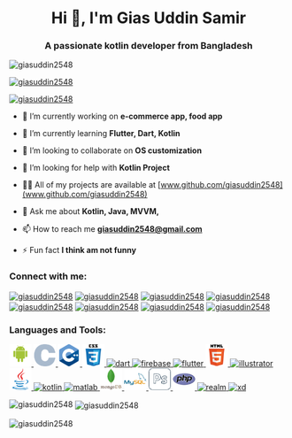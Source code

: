 <h1 align="center">Hi 👋, I'm Gias Uddin Samir</h1>
<h3 align="center">A passionate kotlin developer from Bangladesh</h3>

<p align="left"> <img src="https://komarev.com/ghpvc/?username=giasuddin2548&label=Profile%20views&color=0e75b6&style=flat" alt="giasuddin2548" /> </p>

<p align="left"> <a href="https://github.com/ryo-ma/github-profile-trophy"><img src="https://github-profile-trophy.vercel.app/?username=giasuddin2548" alt="giasuddin2548" /></a> </p>

<p align="left"> <a href="https://twitter.com/giasuddin2548" target="blank"><img src="https://img.shields.io/twitter/follow/giasuddin2548?logo=twitter&style=for-the-badge" alt="giasuddin2548" /></a> </p>

- 🔭 I’m currently working on **e-commerce app, food app**

- 🌱 I’m currently learning **Flutter, Dart, Kotlin**

- 👯 I’m looking to collaborate on **OS customization**

- 🤝 I’m looking for help with **Kotlin Project**

- 👨‍💻 All of my projects are available at [www.github.com/giasuddin2548](www.github.com/giasuddin2548)

- 💬 Ask me about **Kotlin, Java, MVVM,**

- 📫 How to reach me **giasuddin2548@gmail.com**

- ⚡ Fun fact **I think am not funny**

<h3 align="left">Connect with me:</h3>
<p align="left">
<a href="https://codepen.io/giasuddin2548" target="blank"><img align="center" src="https://cdn.jsdelivr.net/npm/simple-icons@3.0.1/icons/codepen.svg" alt="giasuddin2548" height="30" width="40" /></a>
<a href="https://twitter.com/giasuddin2548" target="blank"><img align="center" src="https://cdn.jsdelivr.net/npm/simple-icons@3.0.1/icons/twitter.svg" alt="giasuddin2548" height="30" width="40" /></a>
<a href="https://linkedin.com/in/giasuddin2548" target="blank"><img align="center" src="https://cdn.jsdelivr.net/npm/simple-icons@3.0.1/icons/linkedin.svg" alt="giasuddin2548" height="30" width="40" /></a>
<a href="https://stackoverflow.com/users/giasuddin2548" target="blank"><img align="center" src="https://cdn.jsdelivr.net/npm/simple-icons@3.0.1/icons/stackoverflow.svg" alt="giasuddin2548" height="30" width="40" /></a>
<a href="https://fb.com/giasuddin2548" target="blank"><img align="center" src="https://cdn.jsdelivr.net/npm/simple-icons@3.0.1/icons/facebook.svg" alt="giasuddin2548" height="30" width="40" /></a>
<a href="https://instagram.com/giasuddin2548" target="blank"><img align="center" src="https://cdn.jsdelivr.net/npm/simple-icons@3.0.1/icons/instagram.svg" alt="giasuddin2548" height="30" width="40" /></a>
<a href="https://medium.com/giasuddin2548" target="blank"><img align="center" src="https://cdn.jsdelivr.net/npm/simple-icons@3.0.1/icons/medium.svg" alt="giasuddin2548" height="30" width="40" /></a>
<a href="https://www.youtube.com/c/giasuddin2548" target="blank"><img align="center" src="https://cdn.jsdelivr.net/npm/simple-icons@3.0.1/icons/youtube.svg" alt="giasuddin2548" height="30" width="40" /></a>
</p>

<h3 align="left">Languages and Tools:</h3>
<p align="left"> <a href="https://developer.android.com" target="_blank"> <img src="https://raw.githubusercontent.com/devicons/devicon/master/icons/android/android-original-wordmark.svg" alt="android" width="40" height="40"/> </a> <a href="https://www.cprogramming.com/" target="_blank"> <img src="https://raw.githubusercontent.com/devicons/devicon/master/icons/c/c-original.svg" alt="c" width="40" height="40"/> </a> <a href="https://www.w3schools.com/cpp/" target="_blank"> <img src="https://raw.githubusercontent.com/devicons/devicon/master/icons/cplusplus/cplusplus-original.svg" alt="cplusplus" width="40" height="40"/> </a> <a href="https://www.w3schools.com/css/" target="_blank"> <img src="https://raw.githubusercontent.com/devicons/devicon/master/icons/css3/css3-original-wordmark.svg" alt="css3" width="40" height="40"/> </a> <a href="https://dart.dev" target="_blank"> <img src="https://www.vectorlogo.zone/logos/dartlang/dartlang-icon.svg" alt="dart" width="40" height="40"/> </a> <a href="https://firebase.google.com/" target="_blank"> <img src="https://www.vectorlogo.zone/logos/firebase/firebase-icon.svg" alt="firebase" width="40" height="40"/> </a> <a href="https://flutter.dev" target="_blank"> <img src="https://www.vectorlogo.zone/logos/flutterio/flutterio-icon.svg" alt="flutter" width="40" height="40"/> </a> <a href="https://www.w3.org/html/" target="_blank"> <img src="https://raw.githubusercontent.com/devicons/devicon/master/icons/html5/html5-original-wordmark.svg" alt="html5" width="40" height="40"/> </a> <a href="https://www.adobe.com/in/products/illustrator.html" target="_blank"> <img src="https://www.vectorlogo.zone/logos/adobe_illustrator/adobe_illustrator-icon.svg" alt="illustrator" width="40" height="40"/> </a> <a href="https://www.java.com" target="_blank"> <img src="https://raw.githubusercontent.com/devicons/devicon/master/icons/java/java-original.svg" alt="java" width="40" height="40"/> </a> <a href="https://kotlinlang.org" target="_blank"> <img src="https://www.vectorlogo.zone/logos/kotlinlang/kotlinlang-icon.svg" alt="kotlin" width="40" height="40"/> </a> <a href="https://www.mathworks.com/" target="_blank"> <img src="https://raw.githubusercontent.com/simple-icons/simple-icons/master/icons/mathworks.svg" alt="matlab" width="40" height="40"/> </a> <a href="https://www.mongodb.com/" target="_blank"> <img src="https://raw.githubusercontent.com/devicons/devicon/master/icons/mongodb/mongodb-original-wordmark.svg" alt="mongodb" width="40" height="40"/> </a> <a href="https://www.mysql.com/" target="_blank"> <img src="https://raw.githubusercontent.com/devicons/devicon/master/icons/mysql/mysql-original-wordmark.svg" alt="mysql" width="40" height="40"/> </a> <a href="https://www.photoshop.com/en" target="_blank"> <img src="https://raw.githubusercontent.com/devicons/devicon/master/icons/photoshop/photoshop-line.svg" alt="photoshop" width="40" height="40"/> </a> <a href="https://www.php.net" target="_blank"> <img src="https://raw.githubusercontent.com/devicons/devicon/master/icons/php/php-original.svg" alt="php" width="40" height="40"/> </a> <a href="https://realm.io/" target="_blank"> <img src="https://raw.githubusercontent.com/bestofjs/bestofjs-webui/8665e8c267a0215f3159df28b33c365198101df5/public/logos/realm.svg" alt="realm" width="40" height="40"/> </a> <a href="https://www.adobe.com/products/xd.html" target="_blank"> <img src="https://cdn.worldvectorlogo.com/logos/adobe-xd.svg" alt="xd" width="40" height="40"/> </a> </p>

<p><img align="left" src="https://github-readme-stats.vercel.app/api/top-langs?username=giasuddin2548&show_icons=true&locale=en&layout=compact" alt="giasuddin2548" /></p>

<p>&nbsp;<img align="center" src="https://github-readme-stats.vercel.app/api?username=giasuddin2548&show_icons=true&locale=en" alt="giasuddin2548" /></p>

<p><img align="center" src="https://github-readme-streak-stats.herokuapp.com/?user=giasuddin2548&" alt="giasuddin2548" /></p>
